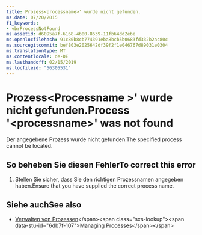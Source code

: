 ```yaml
---
title: Prozess<processname>' wurde nicht gefunden.
ms.date: 07/20/2015
f1_keywords:
- vbrProcessNotFound
ms.assetid: d6095a7f-6168-4b00-8639-11fb64dd2ebe
ms.openlocfilehash: 91c80b8cb774391eba8bcb5b0683fd332b2ac80c
ms.sourcegitcommit: bef803e2025642df39f2f1e046767d89031e0304
ms.translationtype: MT
ms.contentlocale: de-DE
ms.lasthandoff: 02/15/2019
ms.locfileid: "56305531"
---
```

# <a name="process-processname-was-not-found"></a><span data-ttu-id="6db7f-102">Prozess\<Processname >' wurde nicht gefunden.</span><span class="sxs-lookup"><span data-stu-id="6db7f-102">Process '\<processname>' was not found</span></span>
<span data-ttu-id="6db7f-103">Der angegebene Prozess wurde nicht gefunden.</span><span class="sxs-lookup"><span data-stu-id="6db7f-103">The specified process cannot be located.</span></span>  
  
## <a name="to-correct-this-error"></a><span data-ttu-id="6db7f-104">So beheben Sie diesen Fehler</span><span class="sxs-lookup"><span data-stu-id="6db7f-104">To correct this error</span></span>  
  
1.  <span data-ttu-id="6db7f-105">Stellen Sie sicher, dass Sie den richtigen Prozessnamen angegeben haben.</span><span class="sxs-lookup"><span data-stu-id="6db7f-105">Ensure that you have supplied the correct process name.</span></span>  
  
## <a name="see-also"></a><span data-ttu-id="6db7f-106">Siehe auch</span><span class="sxs-lookup"><span data-stu-id="6db7f-106">See also</span></span>
- <span data-ttu-id="6db7f-107">[Verwalten von Prozessen](https://docs.microsoft.com/previous-versions/visualstudio/visual-studio-2008/z63bbakd(v=vs.90))</span><span class="sxs-lookup"><span data-stu-id="6db7f-107">[Managing Processes](https://docs.microsoft.com/previous-versions/visualstudio/visual-studio-2008/z63bbakd(v=vs.90))</span></span>
